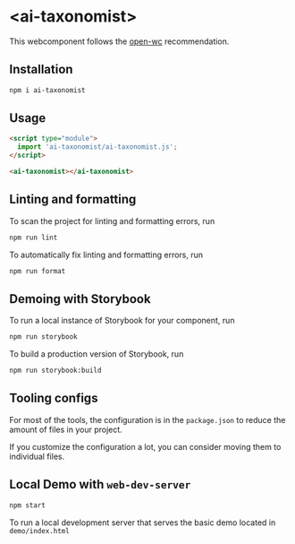 # \<ai-taxonomist>

This webcomponent follows the [open-wc](https://github.com/open-wc/open-wc) recommendation.

## Installation

```bash
npm i ai-taxonomist
```

## Usage

```html
<script type="module">
  import 'ai-taxonomist/ai-taxonomist.js';
</script>

<ai-taxonomist></ai-taxonomist>
```

## Linting and formatting

To scan the project for linting and formatting errors, run

```bash
npm run lint
```

To automatically fix linting and formatting errors, run

```bash
npm run format
```

## Demoing with Storybook

To run a local instance of Storybook for your component, run

```bash
npm run storybook
```

To build a production version of Storybook, run

```bash
npm run storybook:build
```


## Tooling configs

For most of the tools, the configuration is in the `package.json` to reduce the amount of files in your project.

If you customize the configuration a lot, you can consider moving them to individual files.

## Local Demo with `web-dev-server`

```bash
npm start
```

To run a local development server that serves the basic demo located in `demo/index.html`
